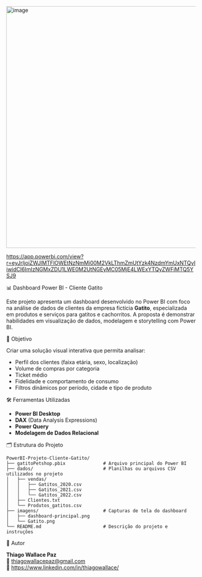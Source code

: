 <img width="1154" height="643" alt="image" src="https://github.com/user-attachments/assets/9da6f749-d978-4afc-a2d1-801799f4a715" />

https://app.powerbi.com/view?r=eyJrIjoiZWJlMTFlOWEtNzNmMi00M2VkLThmZmUtYzk4NzdmYmUxNTQyIiwidCI6ImIzNGMxZDU1LWE0M2UtNGEyMC05MjE4LWExYTQyZWFiMTQ5YSJ9

📊 Dashboard Power BI - Cliente Gatito

Este projeto apresenta um dashboard desenvolvido no Power BI com foco na análise de dados de clientes da empresa fictícia **Gatito**, 
especializada em produtos e serviços para gatitos e cachorritos. A proposta é demonstrar habilidades em visualização de dados, 
modelagem e storytelling com Power BI.


📌 Objetivo

Criar uma solução visual interativa que permita analisar:

- Perfil dos clientes (faixa etária, sexo, localização)
- Volume de compras por categoria
- Ticket médio
- Fidelidade e comportamento de consumo
- Filtros dinâmicos por período, cidade e tipo de produto


🛠️ Ferramentas Utilizadas

- **Power BI Desktop**
- **DAX** (Data Analysis Expressions)
- **Power Query**
- **Modelagem de Dados Relacional**


🗂️ Estrutura do Projeto

```plaintext
PowerBI-Projeto-Cliente-Gatito/
├── gatitoPetshop.pbix              # Arquivo principal do Power BI
├── dados/                          # Planilhas ou arquivos CSV utilizados no projeto
│   ├── vendas/
│   │   ├── Gatitos_2020.csv
│   │   ├── Gatitos_2021.csv
│   │   └── Gatitos_2022.csv
│   ├── Clientes.txt
│   └── Produtos_gatitos.csv
├── imagens/                        # Capturas de tela do dashboard
│   ├── dashboard-principal.png
│   └── Gatito.png
└── README.md                       # Descrição do projeto e instruções
```

👤 Autor

**Thiago Wallace Paz**  
📧 thiagowallacepaz@gmail.com  
🔗 https://www.linkedin.com/in/thiagowallace/ 

